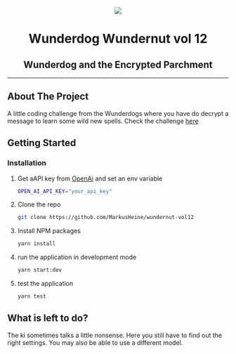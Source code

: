 <p align="center">
    <img src="https://images.ctfassets.net/hkq76neqke2v/1hRCI7LP9GkGsd0AdRLxbN/5b3ebd4414ca447493e7a5daba4eab68/turger_the_wizard_edited.jpg?w=1920&h=1106&q=50&fm=webp"></img>
</p>
<div>
    <h1 align="center">Wunderdog Wundernut vol 12</h1>
    <h2 align="center">Wunderdog and the Encrypted Parchment</h2>
</div>

---


## About The Project

A little coding challenge from the Wunderdogs where you have do decrypt a message to learn some wild new spells.
Check the challenge [here](https://www.wunderdog.fi/wundernut)

<!-- GETTING STARTED -->
## Getting Started
### Installation

1. Get aAPI key from [OpenAi](https://openai.com/api/) and set an env variable
    ```sh
    OPEN_AI_API_KEY="your_api_key"
    ```
2. Clone the repo
   ```sh
   git clone https://github.com/MarkusHeine/wundernut-vol12
   ```
3. Install NPM packages
   ```sh
   yarn install
   ```
4. run the application in development mode
   ```sh
   yarn start:dev
   ```
5. test the application
    ```sh
    yarn test
    ```
## What is left to do?
The ki sometimes talks a little nonsense. Here you still have to find out the right settings. You may also be able to use a different model.
